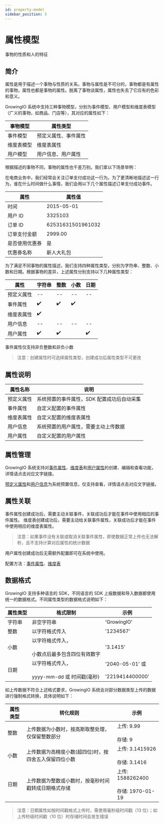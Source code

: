 ```yaml
---
id: property-model
sidebar_position: 3
---
```


# 属性模型

事物的性质和人的特征

## 简介[](#jian-jie)

属性是用于描述一个事物与性质的关系。事物与属性是不可分的，事物都是有属性的事物，属性也都是事物的属性。脱离了事物谈属性，属性也失去了它应有的色彩和意义。

GrowingIO 系统中支持三种事物模型，分别为事件模型、用户模型和维度表模型（广义的事物，如商品、门店等），其对应的属性如下：

| 事物模型   | 属性类型             |
| ---------- | -------------------- |
| 事件模型   | 预定义属性、事件属性 |
| 维度表模型 | 维度表属性           |
| 用户模型   | 用户信息、用户属性   |

根据描述的事物不同，事物的属性也千差万别。我们拿以下场景举例：

在电商业务中，我们经常会关注订单支付成功这一行为。为了更清晰地描述这一行为，谁在什么时间做什么事情，我们会用以下几个属性描述订单支付成功事件。

| 属性           | 属性值            |
| -------------- | ----------------- |
| 时间           | 2015-05-01        |
| 用户 ID        | 3325103           |
| 订单 ID        | 62531631501961032 |
| 订单支付金额   | 2999.00           |
| 是否使用优惠券 | 是                |
| 优惠券名称     | 新人大礼包        |

为了满足不同事物的属性描述，我们支持四种属性类型，分别为字符串、整数、小数和日期。根据事物的差异，上述属性分别支持以下几种属性类型：

| 属性       | 字符串 | 整数 | 小数 | 日期 |
| ---------- | ------ | ---- | ---- | ---- |
| 预定义属性 | --     | --   | --   | --   |
| 事件属性   | ✔️     | ✔️   | ✔️   | ​    |
| 维度表属性 | ✔️     | ​    | ​    | ​    |
| 用户信息   | --     | --   | --   | --   |
| 用户属性   | ✔️     | ✔️   | ​    | ✔️   |

事件属性仅支持非负整数和非负小数

> 注意：创建属性时可选择属性类型，创建成功后属性类型不可更改

## 属性说明[](#shu-xing-shuo-ming)

| 属性名称   | 说明                                       |
| ---------- | ------------------------------------------ |
| 预定义属性 | 系统预置的事件属性，SDK 配置成功后自动采集 |
| 事件属性   | 自定义配置的事件属性                       |
| 维度表属性 | 自定义配置的维度表属性                     |
| 用户信息   | 系统预置的用户属性，需要主动上传数据       |
| 用户属性   | 自定义配置的用户属性                       |

## 属性管理[](#shu-xing-guan-li)

GrowingIO 系统支持对[事件属性](../../product-manual/customer-data-platform/event-management/event-property)、[维度表](../../product-manual/customer-data-platform/dimension-table-management/dimension-table-management)和[用户属性](../../product-manual/customer-data-platform/user-management/user-properties/user-properties)的创建、编辑和查看功能，详情请点击对应文字链接。

​[预定义属性](../../product-manual/customer-data-platform/event-management/present-property)和[用户信息](../../product-manual/customer-data-platform/user-management/user-identifications)为系统预置信息，仅支持查看，详情请点击对应文字链接。

## 属性关联[](#shu-xing-guan-lian)

事件属性创建成功后，需要主动关联事件，关联成功后才能在事件中使用相应的事件属性。
维度表创建成功后，需要主动给关联事件属性，关联成功后才能在事件中使用相应的维度表属性。

> 注意：如果事件没有关联或取消关联事件属性，即使数据正常上传也无法解析，且不支持计算对应属性的统计数据

用户属性创建成功后无需额外配置即可在系统中使用。

配置方法：[事件属性](../../product-manual/customer-data-platform/event-management/event-property#创建事件属性)、[维度表](../../product-manual/customer-data-platform/dimension-table-management/dimension-table-management#创建维度表)​

## 数据格式[](#shu-ju-ge-shi)

GrowingIO 支持多种语言的 SDK，不同语言的 SDK 上报数据和导入数据都使用统一的数据格式。不同属性类型的数据格式说明如下：

| 属性类型 | 格式限制                                              | 示例                                    |
| -------- | ----------------------------------------------------- | --------------------------------------- |
| 字符串   | 非空字符串                                            | 'GrowingIO'                             |
| 整数     | 以字符格式传入                                        | '1234567'                               |
| 小数     | 以字符格式传入，<br></br>小数点后最多包含四位有效数字 | '3.1415'                                |
| 日期     | 以字符格式传入，<br></br>yyyy-mm-dd 或 时间戳(毫秒)   | '2040-05-01' 或<br></br>'2219414400000' |

如上传数据不符合上述格式要求，GrowingIO 系统会对部分数据类型上传的数据进行强制格式转换，具体说明如下：

| 属性类型 | 转化规则                                               | 示例                                      |
| -------- | ------------------------------------------------------ | ----------------------------------------- |
| 整数     | 上传数据为小数时，按高斯取整处理，仅保留整数部分       | 上传: 9.99<br></br>存储: 9                |
| 小数     | 上传数据为高精度小数(超四位)时，按四舍五入保留四位小数 | 上传: 3.1415926<br></br>存储: 3.1416      |
| 日期     | 上传数据为整数或小数时，按毫秒时间戳转成日期格式存储   | 上传: 1588262400<br></br>存储: 1970-01-19 |

> 注意：日期属性如按时间戳格式上传时，需使用毫秒级时间戳（13 位）；如上传秒级时间戳（10 位）时存储时间会发生错误
